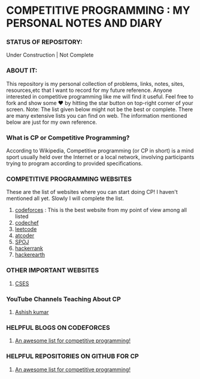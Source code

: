 # COMPETITIVE PROGRAMMING : MY PERSONAL NOTES AND DIARY

### STATUS OF REPOSITORY: 
Under Construction | Not Complete

### ABOUT IT: 
This repository is my personal collection of problems, links, notes, sites, resources,etc that I want to record for my future reference. Anyone interested in competitive programming like me will find it useful. Feel free to fork and show some ❤️ by hitting the star button on top-right corner of your screen. Note: The list given below might not be the best or complete. There are many extensive lists you can find on web. The information mentioned below are just for my own reference. 

### What is CP or Competitive Programming?
According to Wikipedia, Competitive programming (or CP in short) is a mind sport usually held over the Internet or a local network, involving participants trying to program according to provided specifications. 

### COMPETITIVE PROGRAMMING WEBSITES

These are the list of websites where you can start doing CP! I haven't mentioned all yet. Slowly I will complete the list.

1. [codeforces](https://codeforces.com/) : This is the best website from my point of view among all listed
2. [codechef](https://www.codechef.com/) 
3. [leetcode](https://leetcode.com/)
4. [atcoder](https://atcoder.jp/)
5. [SPOJ](https://www.spoj.com/)
6. [hackerrank](https://www.hackerrank.com/)
7. [hackerearth](https://www.hackerearth.com/)

### OTHER IMPORTANT WEBSITES

1. [CSES](https://cses.fi/problemset/)

### YouTube Channels Teaching About CP

1. [Ashish kumar](https://www.youtube.com/channel/UCbEd9lNwkBGLFGz8ZxsZdVA)


### HELPFUL BLOGS ON CODEFORCES

1. [An awesome list for competitive programming!](https://codeforces.com/blog/entry/23054)

### HELPFUL REPOSITORIES ON GITHUB FOR CP

1. [An awesome list for competitive programming!](https://github.com/lnishan/awesome-competitive-programming)







